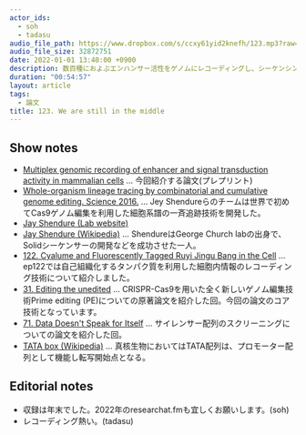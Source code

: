 ```yaml
---
actor_ids:
  - soh
  - tadasu
audio_file_path: https://www.dropbox.com/s/ccxy61yid2knefh/123.mp3?raw=1
audio_file_size: 32872751
date: 2022-01-01 13:40:00 +0900
description: 数百種におよぶエンハンサー活性をゲノムにレコーディングし、シーケンシングによって一斉に読み出すテクノロジーについての論文を読みました。
duration: "00:54:57"
layout: article
tags:
  - 論文
title: 123. We are still in the middle
---
```


## Show notes
- [Multiplex genomic recording of enhancer and signal transduction activity in mammalian cells](https://www.biorxiv.org/content/10.1101/2021.11.05.467434v1) ... 今回紹介する論文(プレプリント)
- [Whole-organism lineage tracing by combinatorial and cumulative genome editing. Science 2016.](https://pubmed.ncbi.nlm.nih.gov/27229144/) ... Jey Shendureらのチームは世界で初めてCas9ゲノム編集を利用した細胞系譜の一斉追跡技術を開発した。
- [Jay Shendure (Lab website)](https://shendure-web.gs.washington.edu/)
- [Jay Shendure (Wikipedia)](https://en.wikipedia.org/wiki/Jay_Shendure) ... ShendureはGeorge Church labの出身で、Solidシーケンサーの開発などを成功させた一人。
- [122. Cyalume and Fluorescently Tagged Ruyi Jingu Bang in the Cell](https://researchat.fm/episode/122) ... ep122では自己組織化するタンパク質を利用した細胞内情報のレコーディング技術について紹介しました。
- [31. Editing the unedited](https://researchat.fm/episode/31) ... CRISPR-Cas9を用いた全く新しいゲノム編集技術Prime editing (PE)についての原著論文を紹介した回。今回の論文のコア技術となっています。
- [71. Data Doesn't Speak for Itself](https://researchat.fm/episode/71) ... サイレンサー配列のスクリーニングについての論文を紹介した回。
- [TATA box (Wikipedia)](https://en.wikipedia.org/wiki/TATA_box) ... 真核生物においてはTATA配列は、プロモーター配列として機能し転写開始点となる。
 
## Editorial notes
- 収録は年末でした。2022年のresearchat.fmも宜しくお願いします。(soh)
- レコーディング熱い。(tadasu)
